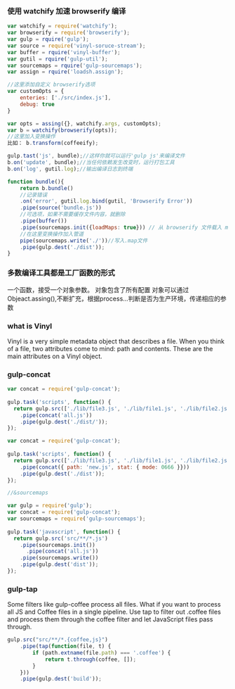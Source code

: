 ### 使用 watchify 加速 browserify 编译

```javascript
var watchify = require('watchify');
var browserify = require('browserify');
var gulp = rquire('gulp');
var source = require('vinyl-soruce-stream');
var buffer = rquire('vinyl-buffer');
var gutil = rquire('gulp-util');
var sourcemaps = rquire('gulp-sourcemaps');
var assign = rquire('loadsh.assign');

//这里添加自定义 browserify选项
var customOpts = {
    enteries: ['./src/index.js'],
    debug: true
}

var opts = assing({}, watchify.args, customOpts);
var b = watchify(browserify(opts));
//这里加入变换操作
比如： b.transform(coffeeify);

gulp.tast('js', bundle);//这样你就可以运行'gulp js'来编译文件
b.on('update', bundle);//当任何依赖发生改变时，运行打包工具
b.on('log', gutil.log);//输出编译日志到终端

function bundle(){
    return b.bundle()
    //记录错误
    .on('error', gutil.log.bind(gutil, 'Browserify Error'))
    .pipe(source('bundle.js'))
    //可选项，如果不需要缓存文件内容，就删除
    .pipe(buffer())
    .pipe(sourcemaps.init({loadMaps: true})) // 从 browserify 文件载入 map
    //在这里变换操作加入管道
    pipe(sourcemaps.write('./'))//写入.map文件
    .pipe(gulp.dest('./dist'));
}
```

### 多数编译工具都是工厂函数的形式
一个函数，接受一个对象参数。
对象包含了所有配置
对象可以通过Objeact.assing(),不断扩充，根据process...判断是否为生产环境，传递相应的参数

### what is Vinyl 
Vinyl is a very simple metadata object that describes a file. When you think of a file, two attributes come to mind: path and contents. These are the main attributes on a Vinyl object. 

### gulp-concat

```javascript
var concat = require('gulp-concat');
 
gulp.task('scripts', function() {
  return gulp.src(['./lib/file3.js', './lib/file1.js', './lib/file2.js'])
    .pipe(concat('all.js'))
    .pipe(gulp.dest('./dist/'));
});

var concat = require('gulp-concat');
 
gulp.task('scripts', function() {
  return gulp.src(['./lib/file3.js', './lib/file1.js', './lib/file2.js'])
    .pipe(concat({ path: 'new.js', stat: { mode: 0666 }}))
    .pipe(gulp.dest('./dist'));
});

//&sourcemaps

var gulp = require('gulp');
var concat = require('gulp-concat');
var sourcemaps = require('gulp-sourcemaps');
 
gulp.task('javascript', function() {
  return gulp.src('src/**/*.js')
    .pipe(sourcemaps.init())
      .pipe(concat('all.js'))
    .pipe(sourcemaps.write())
    .pipe(gulp.dest('dist'));
});
```

### gulp-tap
Some filters like gulp-coffee process all files. What if you want to process all JS and Coffee files in a single pipeline. Use tap to filter out .coffee files and process them through the coffee filter and let JavaScript files pass through.

```javascript
gulp.src("src/**/*.{coffee,js}")
    .pipe(tap(function(file, t) {
        if (path.extname(file.path) === '.coffee') {
            return t.through(coffee, []);
        }
    }))
    .pipe(gulp.dest('build'));

```


